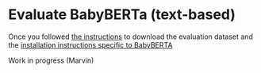 # Evaluate BabyBERTa (text-based)

Once you followed [the instructions](../evaluation.md) to download the evaluation dataset and the [installation instructions specific to BabyBERTA](../installation/babyberta.md)



Work in progress (Marvin)